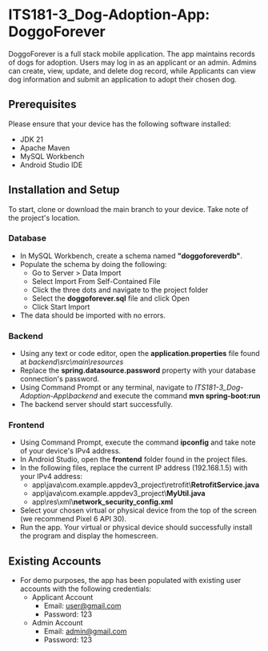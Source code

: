 # ITS181-3_Dog-Adoption-App: DoggoForever

DoggoForever is a full stack mobile application. The app maintains records of dogs for adoption. Users may log in as an applicant or an admin. Admins can create, view, update, and delete dog record, while Applicants can view dog information and submit an application to adopt their chosen dog.

## Prerequisites

Please ensure that your device has the following software installed:
- JDK 21
- Apache Maven 
- MySQL Workbench
- Android Studio IDE

## Installation and Setup

To start, clone or download the main branch to your device. Take note of the project's location.

### Database

- In MySQL Workbench, create a schema named **"doggoforeverdb"**.
- Populate the schema by doing the following:
    - Go to Server > Data Import 
    - Select Import From Self-Contained File
    - Click the three dots and navigate to the project folder
    - Select the **doggoforever.sql** file and click Open
    - Click Start Import
- The data should be imported with no errors.

### Backend

- Using any text or code editor, open the **application.properties** file found at *backend\src\main\resources*
- Replace the **spring.datasource.password** property with your database connection's password.
- Using Command Prompt or any terminal, navigate to *ITS181-3_Dog-Adoption-App\backend* and execute the command **mvn spring-boot:run**
- The backend server should start successfully.

### Frontend

- Using Command Prompt, execute the command **ipconfig** and take note of your device's IPv4 address.
- In Android Studio, open the **frontend** folder found in the project files.
- In the following files, replace the current IP address (192.168.1.5) with your IPv4 address: 
    - app\java\com.example.appdev3_project\retrofit\\**RetrofitService.java**
    - app\java\com.example.appdev3_project\\**MyUtil.java**
    - app\res\xml\\**network_security_config.xml**
- Select your chosen virtual or physical device from the top of the screen (we recommend Pixel 6 API 30).
- Run the app. Your virtual or physical device should successfully install the program and display the homescreen.

## Existing Accounts

- For demo purposes, the app has been populated with existing user accounts with the following credentials:
    - Applicant Account
        - Email: user@gmail.com
        - Password: 123
    - Admin Account 
        - Email: admin@gmail.com
        - Password: 123